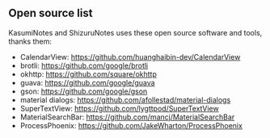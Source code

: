 ## Open source list
KasumiNotes and ShizuruNotes uses these open source software and tools, thanks them:  
* CalendarView: https://github.com/huanghaibin-dev/CalendarView
* brotli: https://github.com/google/brotli
* okhttp: https://github.com/square/okhttp
* guava: https://github.com/google/guava
* gson: https://github.com/google/gson
* material dialogs: https://github.com/afollestad/material-dialogs
* SuperTextView: https://github.com/lygttpod/SuperTextView
* MaterialSearchBar: https://github.com/mancj/MaterialSearchBar
* ProcessPhoenix: https://github.com/JakeWharton/ProcessPhoenix